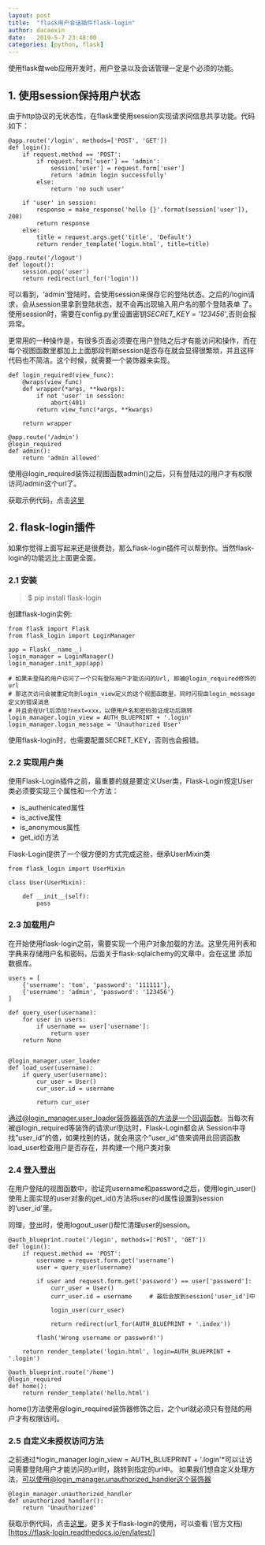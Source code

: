 ```yaml
---
layout: post
title:  "flask用户会话插件flask-login"
author: dacaoxin
date:   2019-5-7 23:48:00
categories: [python, flask]
---
```


使用flask做web应用开发时，用户登录以及会话管理一定是个必须的功能。

## 1. 使用session保持用户状态

由于http协议的无状态性，在flask里使用session实现请求间信息共享功能。代码如下：

```
@app.route('/login', methods=['POST', 'GET'])
def login():
    if request.method == 'POST':
        if request.form['user'] == 'admin':
            session['user'] = request.form['user']
            return 'admin login successfully'
        else:
            return 'no such user'

    if 'user' in session:
        response = make_response('hello {}'.format(session['user']), 200)
        return response
    else:
        title = request.args.get('title', 'Default')
        return render_template('login.html', title=title)

@app.route('/logout')
def logout():
    session.pop('user')
    return redirect(url_for('login'))
```
可以看到，‘admin'登陆时，会使用session来保存它的登陆状态。之后的/login请求，会从session里拿到登陆状态，就不会再出现输入用户名的那个登陆表单
了。使用session时，需要在config.py里设置密钥*SECRET_KEY = '123456'*,否则会报异常。


更常用的一种操作是，有很多页面必须要在用户登陆之后才有能访问和操作，而在每个视图函数里都加上上面那段判断session是否存在就会显得很繁琐，并且这样
代码也不简洁。这个时候，就需要一个装饰器来实现。

```
def login_required(view_func):
    @wraps(view_func)
    def wrapper(*args, **kwargs):
        if not 'user' in session:
            abort(401)
        return view_func(*args, **kwargs)

    return wrapper

@app.route('/admin')
@login_required
def admin():
    return 'admin allowed'
```
使用@login_required装饰过视图函数admin()之后，只有登陆过的用户才有权限访问/admin这个url了。

获取示例代码，点击[这里](https://github.com/caoxin1988/flask_demo/tree/master/session)


## 2. flask-login插件

如果你觉得上面写起来还是很费劲，那么flask-login插件可以帮到你。当然flask-login的功能远比上面更全面。

### 2.1 安装

> $ pip install flask-login

创建flask-login实例:

```
from flask import Flask
from flask_login import LoginManager
 
app = Flask(__name__)
login_manager = LoginManager()
login_manager.init_app(app)

# 如果未登陆的用户访问了一个只有登际用户才能访问的Url, 即被@login_required修饰的url
# 那这次访问会被重定向到login_view定义的这个视图函数里，同时闪现由login_message定义的错误消息
# 并且会在Url后添加?next=xxx，以便用户名和密码验证成功后跳转
login_manager.login_view = AUTH_BLUEPRINT + '.login'
login_manager.login_message = 'Unauthorized User'
```

使用flask-login时，也需要配置SECRET_KEY，否则也会报错。

### 2.2 实现用户类

使用Flask-Login插件之前，最重要的就是要定义User类，Flask-Login规定User类必须要实现三个属性和一个方法：

* is_authenicated属性
* is_active属性
* is_anonymous属性
* get_id()方法

Flask-Login提供了一个很方便的方式完成这些，继承UserMixin类

```
from flask_login import UserMixin

class User(UserMixin):

    def __init__(self):
        pass
```

### 2.3 加载用户

在开始使用flask-login之前，需要实现一个用户对象加载的方法。这里先用列表和字典来存储用户名和密码，后面关于flask-sqlalchemy的文章中，会在这里
添加数据库。

```
users = [
    {'username': 'tom', 'password': '111111'},
    {'username': 'admin', 'password': '123456'}
]

def query_user(username):
    for user in users:
        if username == user['username']:
            return user
    return None


@login_manager.user_loader
def load_user(username):
    if query_user(username):
        cur_user = User()
        cur_user.id = username

        return cur_user
```

通过@login_manager.user_loader装饰器装饰的方法是一个回调函数。当每次有被@login_required等装饰的请求url到达时，Flask-Login都会从
Session中寻找”user_id”的值，如果找到的话，就会用这个”user_id”值来调用此回调函数load_user检查用户是否存在，并构建一个用户类对象

### 2.4 登入登出

在用户登陆的视图函数中，验证完username和password之后，使用login_user()使用上面实现的user对象的get_id()方法将user的id属性设置到session
的‘user_id’里。

同理，登出时，使用logout_user()帮忙清理user的session。

```
@auth_blueprint.route('/login', methods=['POST', 'GET'])
def login():
    if request.method == 'POST':
        username = request.form.get('username')
        user = query_user(username)

        if user and request.form.get('password') == user['password']:
            curr_user = User()
            curr_user.id = username     # 最后会放到session['user_id']中

            login_user(curr_user)

            return redirect(url_for(AUTH_BLUEPRINT + '.index'))

        flash('Wrong username or password!')

    return render_template('login.html', login=AUTH_BLUEPRINT + '.login')

@auth_blueprint.route('/home')
@login_required
def home():
    return render_template('hello.html')
```

home()方法使用@login_required装饰器修饰之后，之个url就必须只有登陆的用户才有权限访问。

### 2.5 自定义未授权访问方法

之前通过*login_manager.login_view = AUTH_BLUEPRINT + '.login'*可以让访问需要登陆用户才能访问的url时，跳转到指定的url中。
如果我们想自定义处理方法，可以使用@login_manager.unauthorized_handler这个装饰器

```
@login_manager.unauthorized_handler
def unauthorized_handler():
    return 'Unauthorized'
```

获取示例代码，点击[这里](https://github.com/caoxin1988/flask_demo/tree/master/login)。更多关于flask-login的使用，可以查看
(官方文档)[https://flask-login.readthedocs.io/en/latest/]